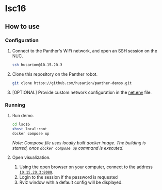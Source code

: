 # lsc16

## How to use

### Configuration

1. Connect to the Panther's WiFi network, and open an SSH session on the NUC.
  
    ```bash
    ssh husarion@10.15.20.3
    ```

1. Clone this repository on the Panther robot.

    ```bash
    git clone https://github.com/husarion/panther-demos.git
    ```

1. [OPTIONAL] Provide custom network configuration in the [net.env](../net.env) file.

### Running

1. Run demo.

    ```bash
    cd lsc16
    xhost local:root
    docker compose up
    ```

    *Note: Compose file uses locally built docker image. The building is started, once `docker compose up` command is executed.*

1. Open visualization.

   1. Using the open browser on your computer, connect to the address [`10.15.20.3:8080`](http://10.15.20.3:8080/).
   1. Login to the session if the password is requested
   1. Rviz window with a default config will be displayed.
